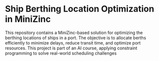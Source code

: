 # Ship Berthing Location Optimization in MiniZinc

This repository contains a MiniZinc-based solution for optimizing the berthing locations of ships in a port. The objective is to allocate berths efficiently to minimize delays, reduce transit time, and optimize port resources. This project is part of an AI course, applying constraint programming to solve real-world scheduling challenges
